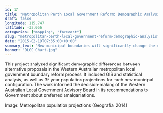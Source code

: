 ```yaml
---
id: 17
title: "Metropolitan Perth Local Government Reform: Demographic Analysis"
draft: false
longitude: 115.747
latitude: -32.056
categories: ["mapping", "forecast"]
slug: "metropolitan-perth-local-government-reform-demographic-analysis"
date: "2015-02-19T07:35:00+00:00"
summary_text: "New municipal boundaries will significantly change the character of some communities"
banner: "DLGC_Chart.jpg"
---
```


This project analysed&nbsp;significant demographic differences between alternative proposals in the Western Australian&nbsp;metropolitan local government boundary reform process. It included GIS and statistical analysis, as well as 35 year&nbsp;population projections for each new municipal configuration. The work informed the decision-making of the Western Australian&nbsp;Local Government Advisory Board in its recommendations to Government about preferred amalgamations.&nbsp;<br><br><span class="wysiwyg-color-silver">Image: Metropolitan population projections (Geografia, 2014)</span><br><br>
